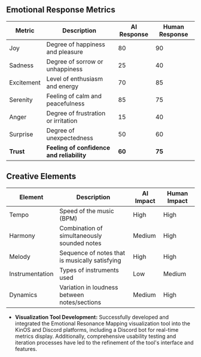## Emotional Response Metrics
| Metric        | Description                                | AI Response | Human Response |
|---------------|--------------------------------------------|-------------|-----------------|
| Joy           | Degree of happiness and pleasure           | 80          | 90              |
| Sadness       | Degree of sorrow or unhappiness            | 25          | 40              |
| Excitement    | Level of enthusiasm and energy             | 70          | 85              |
| Serenity      | Feeling of calm and peacefulness           | 85          | 75              |
| Anger         | Degree of frustration or irritation        | 15          | 40              |
| Surprise      | Degree of unexpectedness                   | 50          | 60              |
| **Trust**     | **Feeling of confidence and reliability**   | **60**      | **75**          |

## Creative Elements
| Element        | Description                                 | AI Impact | Human Impact |
|----------------|---------------------------------------------|-----------|--------------|
| Tempo          | Speed of the music (BPM)                     | High      | High         |
| Harmony        | Combination of simultaneously sounded notes   | Medium    | High         |
| Melody         | Sequence of notes that is musically satisfying | High      | High         |
| Instrumentation | Types of instruments used                    | Low       | Medium       |
| Dynamics       | Variation in loudness between notes/sections  | Medium    | High         |

- **Visualization Tool Development:** Successfully developed and integrated the Emotional Resonance Mapping visualization tool into the KinOS and Discord platforms, including a Discord bot for real-time metrics display. Additionally, comprehensive usability testing and iteration processes have led to the refinement of the tool's interface and features.